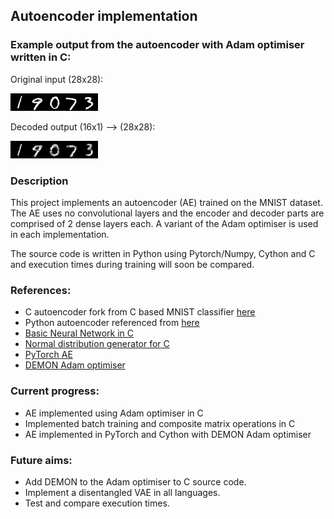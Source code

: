 ## Autoencoder implementation
### Example output from the autoencoder with Adam optimiser written in C:

Original input (28x28):

![Original](https://github.com/Linus-J/autoencoder-from-scratch/blob/main/C/testing_net/originalImages.png?raw=true)

Decoded output (16x1) ⟶ (28x28):

![Compressed](https://github.com/Linus-J/autoencoder-from-scratch/blob/main/C/testing_net/compressedImages.png?raw=true)

### Description

This project implements an autoencoder (AE) trained on the MNIST dataset. The AE uses no convolutional layers and the encoder and decoder parts are comprised of 2 dense layers each. A variant of the Adam optimiser is used in each implementation.

The source code is written in Python using Pytorch/Numpy, Cython and C and execution times during training will soon be compared.

### References: 
- C autoencoder fork from C based MNIST classifier [here](https://github.com/markkraay/mnist-from-scratch)
- Python autoencoder referenced from [here](https://medium.com/pytorch/implementing-an-autoencoder-in-pytorch-19baa22647d1)
- [Basic Neural Network in C](https://github.com/markkraay/mnist-from-scratch "Basic Neural Network in C")
- [Normal distribution generator for C](https://people.sc.fsu.edu/~jburkardt/cpp_src/ziggurat_inline/ziggurat_inline.html "Normal distribution generator for C")
- [PyTorch AE](https://medium.com/pytorch/implementing-an-autoencoder-in-pytorch-19baa22647d1 "PyTorch AE")
- [DEMON Adam optimiser](https://github.com/JRC1995/DemonRangerOptimizer "DEMON Adam optimiser")

### Current progress:
- AE implemented using Adam optimiser in C
- Implemented batch training and composite matrix operations in C
- AE implemented in PyTorch and Cython with DEMON Adam optimiser

### Future aims: 
- Add DEMON to the Adam optimiser to C source code.
- Implement a disentangled VAE in all languages.
- Test and compare execution times.
